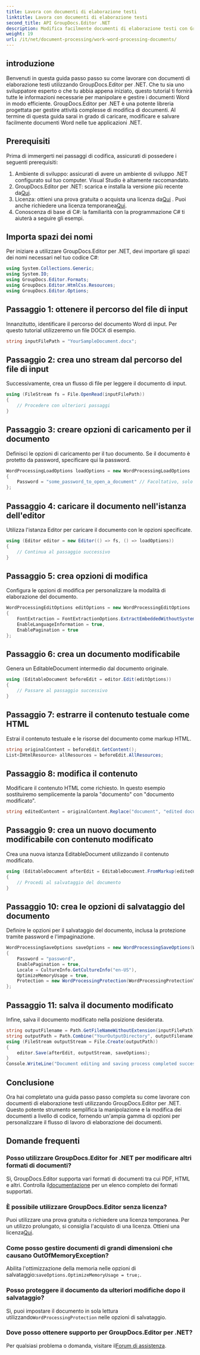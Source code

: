 ```yaml
---
title: Lavora con documenti di elaborazione testi
linktitle: Lavora con documenti di elaborazione testi
second_title: API GroupDocs.Editor .NET
description: Modifica facilmente documenti di elaborazione testi con GroupDocs.Editor per .NET. Segui il nostro tutorial dettagliato passo dopo passo per migliorare le tue capacità di gestione dei documenti.
weight: 19
url: /it/net/document-processing/work-word-processing-documents/
---
```

## introduzione
Benvenuti in questa guida passo passo su come lavorare con documenti di elaborazione testi utilizzando GroupDocs.Editor per .NET. Che tu sia uno sviluppatore esperto o che tu abbia appena iniziato, questo tutorial ti fornirà tutte le informazioni necessarie per manipolare e gestire i documenti Word in modo efficiente. GroupDocs.Editor per .NET è una potente libreria progettata per gestire attività complesse di modifica di documenti. Al termine di questa guida sarai in grado di caricare, modificare e salvare facilmente documenti Word nelle tue applicazioni .NET.
## Prerequisiti
Prima di immergerti nei passaggi di codifica, assicurati di possedere i seguenti prerequisiti:
1. Ambiente di sviluppo: assicurati di avere un ambiente di sviluppo .NET configurato sul tuo computer. Visual Studio è altamente raccomandato.
2.  GroupDocs.Editor per .NET: scarica e installa la versione più recente da[Qui](https://releases.groupdocs.com/editor/net/).
3.  Licenza: ottieni una prova gratuita o acquista una licenza da[Qui](https://purchase.groupdocs.com/buy) . Puoi anche richiedere una licenza temporanea[Qui](https://purchase.groupdocs.com/temporary-license/).
4. Conoscenza di base di C#: la familiarità con la programmazione C# ti aiuterà a seguire gli esempi.
## Importa spazi dei nomi
Per iniziare a utilizzare GroupDocs.Editor per .NET, devi importare gli spazi dei nomi necessari nel tuo codice C#:
```csharp
using System.Collections.Generic;
using System.IO;
using GroupDocs.Editor.Formats;
using GroupDocs.Editor.HtmlCss.Resources;
using GroupDocs.Editor.Options;
```
## Passaggio 1: ottenere il percorso del file di input
Innanzitutto, identificare il percorso del documento Word di input. Per questo tutorial utilizzeremo un file DOCX di esempio.
```csharp
string inputFilePath = "YourSampleDocument.docx";
```
## Passaggio 2: crea uno stream dal percorso del file di input
Successivamente, crea un flusso di file per leggere il documento di input.
```csharp
using (FileStream fs = File.OpenRead(inputFilePath))
{
    // Procedere con ulteriori passaggi
}
```
## Passaggio 3: creare opzioni di caricamento per il documento
Definisci le opzioni di caricamento per il tuo documento. Se il documento è protetto da password, specificare qui la password. 
```csharp
WordProcessingLoadOptions loadOptions = new WordProcessingLoadOptions
{
    Password = "some_password_to_open_a_document" // Facoltativo, solo se il documento è protetto
};
```
## Passaggio 4: caricare il documento nell'istanza dell'editor
Utilizza l'istanza Editor per caricare il documento con le opzioni specificate.
```csharp
using (Editor editor = new Editor(() => fs, () => loadOptions))
{
    // Continua al passaggio successivo
}
```
## Passaggio 5: crea opzioni di modifica
Configura le opzioni di modifica per personalizzare la modalità di elaborazione del documento.
```csharp
WordProcessingEditOptions editOptions = new WordProcessingEditOptions
{
    FontExtraction = FontExtractionOptions.ExtractEmbeddedWithoutSystem,
    EnableLanguageInformation = true,
    EnablePagination = true
};
```
## Passaggio 6: crea un documento modificabile
Genera un EditableDocument intermedio dal documento originale.
```csharp
using (EditableDocument beforeEdit = editor.Edit(editOptions))
{
    // Passare al passaggio successivo
}
```
## Passaggio 7: estrarre il contenuto testuale come HTML
Estrai il contenuto testuale e le risorse del documento come markup HTML.
```csharp
string originalContent = beforeEdit.GetContent();
List<IHtmlResource> allResources = beforeEdit.AllResources;
```
## Passaggio 8: modifica il contenuto
Modificare il contenuto HTML come richiesto. In questo esempio sostituiremo semplicemente la parola "documento" con "documento modificato".
```csharp
string editedContent = originalContent.Replace("document", "edited document");
```
## Passaggio 9: crea un nuovo documento modificabile con contenuto modificato
Crea una nuova istanza EditableDocument utilizzando il contenuto modificato.
```csharp
using (EditableDocument afterEdit = EditableDocument.FromMarkup(editedContent, allResources))
{
    // Procedi al salvataggio del documento
}
```
## Passaggio 10: crea le opzioni di salvataggio del documento
Definire le opzioni per il salvataggio del documento, inclusa la protezione tramite password e l'impaginazione.
```csharp
WordProcessingSaveOptions saveOptions = new WordProcessingSaveOptions(WordProcessingFormats.Docm)
{
    Password = "password",
    EnablePagination = true,
    Locale = CultureInfo.GetCultureInfo("en-US"),
    OptimizeMemoryUsage = true,
    Protection = new WordProcessingProtection(WordProcessingProtectionType.ReadOnly, "write_password")
};
```
## Passaggio 11: salva il documento modificato
Infine, salva il documento modificato nella posizione desiderata.
```csharp
string outputFilename = Path.GetFileNameWithoutExtension(inputFilePath) + ".docm";
string outputPath = Path.Combine("YourOutputDirectory", outputFilename);
using (FileStream outputStream = File.Create(outputPath))
{
    editor.Save(afterEdit, outputStream, saveOptions);
}
Console.WriteLine("Document editing and saving process completed successfully.");
```
## Conclusione
Ora hai completato una guida passo passo completa su come lavorare con documenti di elaborazione testi utilizzando GroupDocs.Editor per .NET. Questo potente strumento semplifica la manipolazione e la modifica dei documenti a livello di codice, fornendo un'ampia gamma di opzioni per personalizzare il flusso di lavoro di elaborazione dei documenti.
## Domande frequenti
### Posso utilizzare GroupDocs.Editor for .NET per modificare altri formati di documenti?
 Sì, GroupDocs.Editor supporta vari formati di documenti tra cui PDF, HTML e altri. Controlla il[documentazione](https://tutorials.groupdocs.com/editor/net/) per un elenco completo dei formati supportati.
### È possibile utilizzare GroupDocs.Editor senza licenza?
 Puoi utilizzare una prova gratuita o richiedere una licenza temporanea. Per un utilizzo prolungato, si consiglia l'acquisto di una licenza. Ottieni una licenza[Qui](https://purchase.groupdocs.com/buy).
### Come posso gestire documenti di grandi dimensioni che causano OutOfMemoryException?
 Abilita l'ottimizzazione della memoria nelle opzioni di salvataggio:`saveOptions.OptimizeMemoryUsage = true;`.
### Posso proteggere il documento da ulteriori modifiche dopo il salvataggio?
 Sì, puoi impostare il documento in sola lettura utilizzando`WordProcessingProtection` nelle opzioni di salvataggio.
### Dove posso ottenere supporto per GroupDocs.Editor per .NET?
 Per qualsiasi problema o domanda, visitare il[Forum di assistenza](https://forum.groupdocs.com/c/editor/20).